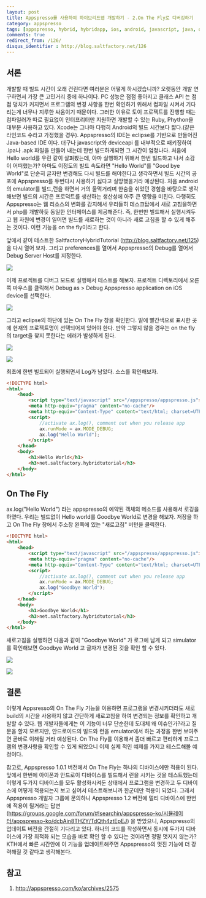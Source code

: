 ```yaml
---
layout: post
title: Appspresso를 사용하여 하이브리드앱 개발하기 - 2.On The Fly로 디버깅하기
category: appspresso
tags: [appspresso, hybrid, hybridapp, ios, android, javascript, java, objective-c,on-the-fly]
comments: true
redirect_from: /126/
disqus_identifier : http://blog.saltfactory.net/126
---
```


## 서론

개발할 때 빌드 시간이 오래 건린다면 여러분은 어떻게 하시겠습니까? 오랫동안 개발 연구하면서 가장 큰 고민거리 중에 하나이다. PC 성능은 점점 좋아지고 클래스 API 는 점점 덩치가 커지면서 프로그램의 변경 사항을 한번 확인하기 위해서 컴파일 시켜서 기다리는게 너무나 지루한 싸움이기 때문이다. 그러한 이유로 토이 프로젝트를 진행할 때는 컴파일러가 따로 필요없이 인터프리터만 지원하면 개발할 수 있는 Ruby, Phython을 대부분 사용하고 있다. Xcode는 그나마 다행히 Android의 빌드 시간보다 짧다.(같은 라인코드 수라고 가정했을 경우). Appspresso의 IDE는 eclipse를 기반으로 만들어진 Java-based IDE 이다. 더구나 javascript와 deviceapi 를 내부적으로 패키징하여 .ipa나 .apk 파일을 만들어 내는데 한번 빌드하게되면 그 시간이 엄청나다. 처음에 Hello world를 우린 같이 살펴봤는데, 아마 실행하기 위해서 한번 빌드하고 나서 소감이 어떠했는가? 아마도 이정도의 빌드 속도라면 "Hello World"를 "Good bye World"로 단순히 글자만 변경해도 다시 빌드를 해야한다고 생각하면서 빌드 시간의 공포에 Appspresso를 두번다시 사용하기 싫다고 실망했을거라 예상된다. 처음 android의 emulator를 빌드,런을 하면서 거의 울먹거리며 한숨을 쉬었던 경험을 바탕으로 생각해보면 빌드의 시간은 프로덕트를 생산하는 생산성에 아주 큰 영향을 미친다.
다행히도 Appspresso는 웹 리소스의 변화를 감지해서 우리들히 데스크탑에서 새로 고침을하면서 php를 개발하듯 동일한 인터페이스를 제공해준다. 즉, 한번만 빌드해서 실행시켜두고 웹 자원에 변경이 일어면 빌드를 새로하는 것이 아니라 새로 고침을 할 수 있게 해주는 것이다. 이런 기능을 on the fly이라고 한다.

<!--more-->

앞에서 같이 테스트한 SaltfactoryHybridTutorial (http://blog.saltfactory.net/125) 을 다시 열어 보자. 그리고 preferences를 열어서 Appspresso의 Debug를 열어서 Debug Server Host를 지정한다.

![](https://hbn-blog-assets.s3.ap-northeast-2.amazonaws.com/dc5ca502-8e5c-4baf-a135-64e784253710)

이제 프로젝트를 디버그 모드로 실행해서 테스트를 해보자.
프로젝트 디렉토리에서 오른쪽 마우스를 클릭해서 Debug as > Debug Appspresso application on iOS device를 선택한다.

![](https://hbn-blog-assets.s3.ap-northeast-2.amazonaws.com/5649b90f-723c-473c-a23d-0504111d529f)

그리고 eclipse의 하단에 있는 On The Fly 창을 확인한다. 밑에 빨간색으로 표시한 곳에 현재의 프로젝트명이 선택되어져 있어야 한다. 만약 그렇지 않을 경우는 on the fly의 target을 찾지 못한다는 에러가 발생하게 된다.

![](https://hbn-blog-assets.s3.ap-northeast-2.amazonaws.com/cb85a303-46f7-4661-8e0b-747f2161ef1c)

![](https://hbn-blog-assets.s3.ap-northeast-2.amazonaws.com/8a07f757-3c4b-423b-a77c-5d1d6f2453ce)

최초에 한번 빌드되어 실행되면서 Log가 남았다. 소스를 확인해보자.

```html
<!DOCTYPE html>
<html>
	<head>
        <script type="text/javascript" src="/appspresso/appspresso.js"></script>
        <meta http-equiv="pragma" content="no-cache"/>
		<meta http-equiv="Content-Type" content="text/html; charset=UTF-8">
		<script>
			//activate ax.log(), comment out when you release app
			ax.runMode = ax.MODE_DEBUG;
			ax.log("Hello World");
		</script>
	</head>
	<body>
		<h1>Hello World</h1>
		<h3>net.saltfactory.hybridtutorial</h3>
	</body>
</html>
```

## On The Fly

ax.log("Hello World") 라는 appspresso의 예약된 객체의 메소드를 사용해서 로깅을 하였다. 우리는 빌드없이 Hello world를 Goodbye World로 변경을 해보자. 저장을 하고 On The Fly 창에서 주소창 왼쪽에 있는 "새로고침" 버턴을 클릭한다.

```html
<!DOCTYPE html>
<html>
	<head>
        <script type="text/javascript" src="/appspresso/appspresso.js"></script>
        <meta http-equiv="pragma" content="no-cache"/>
		<meta http-equiv="Content-Type" content="text/html; charset=UTF-8">
		<script>
			//activate ax.log(), comment out when you release app
			ax.runMode = ax.MODE_DEBUG;
			ax.log("Goodbye World");
		</script>
	</head>
	<body>
		<h1>Goodbye World</h1>
		<h3>net.saltfactory.hybridtutorial</h3>
	</body>
</html>
```

새로고침을 실행하면 다음과 같이 "Goodbye World" 가 로그에 남게 되고 simulator를 확인해보면 Goodbye World 고 글자가 변경된 것을 확인 할 수 있다.

![](https://hbn-blog-assets.s3.ap-northeast-2.amazonaws.com/302f5e83-1969-4d1c-a965-060b18f63475)

![](https://hbn-blog-assets.s3.ap-northeast-2.amazonaws.com/44079328-fe3f-4488-9b59-93806baf71fe)

## 결론

이렇게 Appsresso의 On The Fly 기능을 이용하면 프로그램을 변경시키더라도 새로 build의 시간을 사용하지 않고 간단하게 새로고침을 하여 변경되는 정보를 확인하고 개발할 수 있다. 웹 개발자들에게는 이 기능이 너무 단순한데 도대체 왜 이슈인가?라고 질문을 할지 모르지만, 안드로이드의 빌드와 런을 emulator에서 하는 과정을 한번 보여주면 곧바로 이해될 거라 예상된다. On The Fly를 이용해서 좀더 빠르고 편리하게 프로그램의 변경사항을 확인할 수 있게 되었으니 이제 실제 적인 예제를 가지고 테스트해볼 예정이다.

참고로, Appspresso 1.0.1 버전에서 On The Fly는 하나의 디바이스에만 적용이 된다. 앞에서 한번에 아이폰과 안드로이 디바이스를 빌드해서 런을 시키는 것을 테스트했는데 이렇게 두가지 디바이스를 모두 활성화시켜둔 상태에서 프로그램을 변경하고 두 디바이스에 어떻게 적용되는지 보고 싶어서 테스트해보니까 한군데만 적용이 되었다. 그래서 Appspresso 개발자 그룹에 문의하니 Appspresso 1.2 버전에 멀티 디바이스에 한번에 적용이 될거라는 답변 (https://groups.google.com/forum/#!searchin/appspresso-ko/시뮬레이터/appspresso-ko/dcbAin8THZY/TdQth4ztEpEJ) 을 받았으니, Appspresso의 업데이트 버전을 간절히 기다리고 있다. 하나의 코드를 작성하면서 동시에 두가지 디바이스에 가장 최적화 되는 모습을 바로 확인 할 수 있다는 것이라면 정말 멋지지 않는가? KTH에서 빠른 시간안에 이 기능을 업데이트해주면 Appspresso의 멋진 기능에 더 강력해질 것 같다고 생각해본다.


## 참고

1. http://appspresso.com/ko/archives/2575

